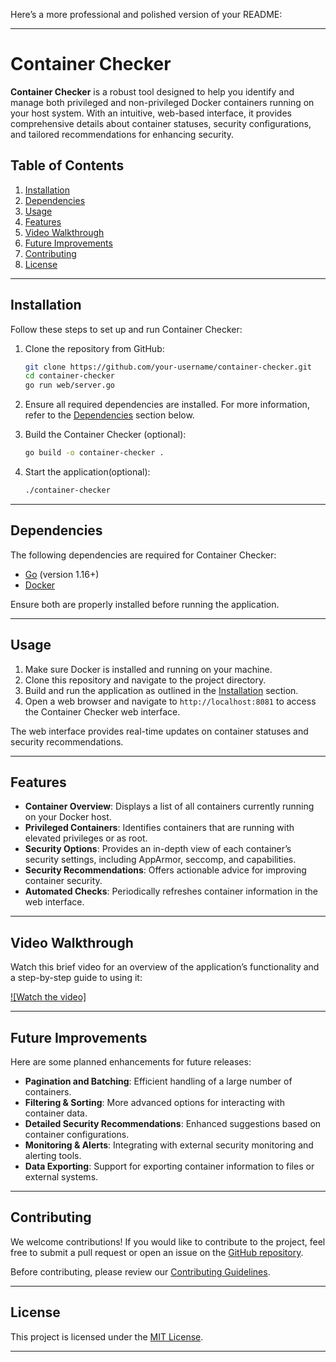 Here’s a more professional and polished version of your README:

---

# Container Checker

**Container Checker** is a robust tool designed to help you identify and manage both privileged and non-privileged Docker containers running on your host system. With an intuitive, web-based interface, it provides comprehensive details about container statuses, security configurations, and tailored recommendations for enhancing security.

## Table of Contents

1. [Installation](#installation)
2. [Dependencies](#dependencies)
3. [Usage](#usage)
4. [Features](#features)
5. [Video Walkthrough](#video-walkthrough)
6. [Future Improvements](#future-improvements)
7. [Contributing](#contributing)
8. [License](#license)

---

## Installation

Follow these steps to set up and run Container Checker:

1. Clone the repository from GitHub:

    ```bash
    git clone https://github.com/your-username/container-checker.git
    cd container-checker
    go run web/server.go
    ```

2. Ensure all required dependencies are installed. For more information, refer to the [Dependencies](#dependencies) section below.

3. Build the Container Checker  (optional):

    ```bash
    go build -o container-checker .
    ```

4. Start the application(optional):

    ```bash
    ./container-checker
    ```

---

## Dependencies

The following dependencies are required for Container Checker:

- [Go](https://golang.org/doc/install) (version 1.16+)
- [Docker](https://docs.docker.com/get-docker/)

Ensure both are properly installed before running the application.

---

## Usage

1. Make sure Docker is installed and running on your machine.
2. Clone this repository and navigate to the project directory.
3. Build and run the application as outlined in the [Installation](#installation) section.
4. Open a web browser and navigate to `http://localhost:8081` to access the Container Checker web interface.

The web interface provides real-time updates on container statuses and security recommendations.

---

## Features

- **Container Overview**: Displays a list of all containers currently running on your Docker host.
- **Privileged Containers**: Identifies containers that are running with elevated privileges or as root.
- **Security Options**: Provides an in-depth view of each container’s security settings, including AppArmor, seccomp, and capabilities.
- **Security Recommendations**: Offers actionable advice for improving container security.
- **Automated Checks**: Periodically refreshes container information in the web interface.

---

## Video Walkthrough

Watch this brief video for an overview of the application’s functionality and a step-by-step guide to using it:

[![Watch the video]](https://www.loom.com/share/e7a2cd1e98804e2a87932205a3ce92bf?sid=2d2ef7a2-c0cb-42f6-a906-fd4bdd6c6b39)

---

## Future Improvements

Here are some planned enhancements for future releases:

- **Pagination and Batching**: Efficient handling of a large number of containers.
- **Filtering & Sorting**: More advanced options for interacting with container data.
- **Detailed Security Recommendations**: Enhanced suggestions based on container configurations.
- **Monitoring & Alerts**: Integrating with external security monitoring and alerting tools.
- **Data Exporting**: Support for exporting container information to files or external systems.

---

## Contributing

We welcome contributions! If you would like to contribute to the project, feel free to submit a pull request or open an issue on the [GitHub repository](https://github.com/cyber-practitioner/container-checker).

Before contributing, please review our [Contributing Guidelines](CONTRIBUTING.md).

---

## License

This project is licensed under the [MIT License](LICENSE).

---

